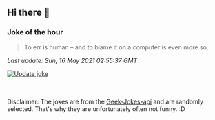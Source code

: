 ## Hi there 👋

### Joke of the hour
<!-- joke -->
>To err is human – and to blame it on a computer is even more so.
<!-- /joke -->

*Last update: Sun, 16 May 2021 02:55:37 GMT*

[![Update joke](https://github.com/nclskfm/nclskfm/actions/workflows/joke.yml/badge.svg)](https://github.com/nclskfm/nclskfm/actions/workflows/joke.yml)

<br><br>
Disclaimer: The jokes are from the [Geek-Jokes-api](https://github.com/sameerkumar18/geek-joke-api) and are randomly selected. That's why they are unfortunately often not funny. :D

